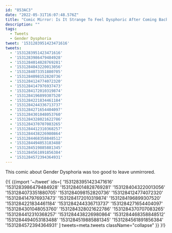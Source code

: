 ```yaml
---
id: "853AC3"
date: "2022-05-31T16:07:48.576Z"
title: "Comic Mirror: Is It Strange To Feel Dysphoric After Coming Back From An Isekai?"
description: ""
tags:
  - Tweets
  - Gender Dysphoria
tweet: '1531283951423471616'
tweets:
  - '1531283951423471616'
  - '1531283986479484928'
  - '1531284014828769281'
  - '1531284043220013056'
  - '1531284073351880705'
  - '1531284098152820736'
  - '1531284124774072320'
  - '1531284147976937473'
  - '1531284172010319874'
  - '1531284196899307520'
  - '1531284221834461184'
  - '1531284244336713737'
  - '1531284271654404097'
  - '1531284301048053760'
  - '1531284328021622786'
  - '1531284370707083265'
  - '1531284412310368257'
  - '1531284438226980864'
  - '1531284468358848512'
  - '1531284494053183488'
  - '1531284519885881345'
  - '1531284561891856384'
  - '1531284572394364931'
---
```


This comic about Gender Dysphoria was too good to leave unmirrored.

{!{
{{import '~/tweet' ids=[
  '1531283951423471616'
  '1531283986479484928'
  '1531284014828769281'
  '1531284043220013056'
  '1531284073351880705'
  '1531284098152820736'
  '1531284124774072320'
  '1531284147976937473'
  '1531284172010319874'
  '1531284196899307520'
  '1531284221834461184'
  '1531284244336713737'
  '1531284271654404097'
  '1531284301048053760'
  '1531284328021622786'
  '1531284370707083265'
  '1531284412310368257'
  '1531284438226980864'
  '1531284468358848512'
  '1531284494053183488'
  '1531284519885881345'
  '1531284561891856384'
  '1531284572394364931'
] tweets=meta.tweets className="collapse" }}
}!}
